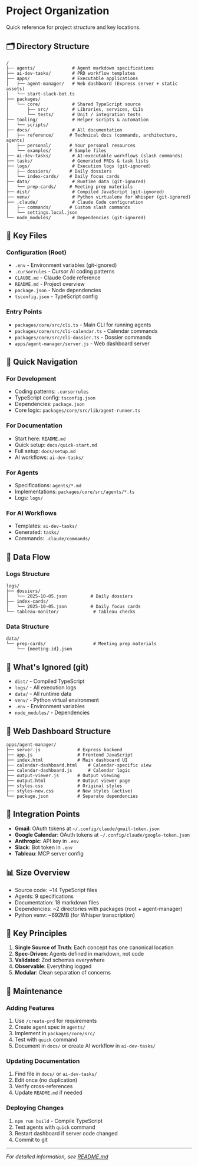 # Project Organization

Quick reference for project structure and key locations.

## 🗂️ Directory Structure

```
/
├── agents/              # Agent markdown specifications
├── ai-dev-tasks/        # PRD workflow templates  
├── apps/                # Executable applications
│   ├── agent-manager/   # Web dashboard (Express server + static assets)
│   └── start-slack-bot.ts
├── packages/
│   └── core/            # Shared TypeScript source
│       ├── src/         # Libraries, services, CLIs
│       └── tests/       # Unit / integration tests
├── tooling/             # Helper scripts & automation
│   └── scripts/
├── docs/                # All documentation
│   ├── reference/      # Technical docs (commands, architecture, agents)
│   ├── personal/       # Your personal resources
│   └── examples/       # Sample files
├── ai-dev-tasks/        # AI-executable workflows (slash commands)
├── tasks/               # Generated PRDs & task lists
├── logs/                # Execution logs (git-ignored)
│   ├── dossiers/       # Daily dossiers
│   └── index-cards/    # Daily focus cards
├── data/                # Runtime data (git-ignored)
│   └── prep-cards/     # Meeting prep materials
├── dist/                # Compiled JavaScript (git-ignored)
├── venv/                # Python virtualenv for Whisper (git-ignored)
├── .claude/             # Claude Code configuration
│   ├── commands/       # Custom slash commands
│   └── settings.local.json
└── node_modules/        # Dependencies (git-ignored)
```

## 📍 Key Files

### Configuration (Root)
- `.env` - Environment variables (git-ignored)
- `.cursorrules` - Cursor AI coding patterns
- `CLAUDE.md` - Claude Code reference
- `README.md` - Project overview
- `package.json` - Node dependencies
- `tsconfig.json` - TypeScript config

### Entry Points
- `packages/core/src/cli.ts` - Main CLI for running agents
- `packages/core/src/cli-calendar.ts` - Calendar commands
- `packages/core/src/cli-dossier.ts` - Dossier commands
- `apps/agent-manager/server.js` - Web dashboard server

## 🎯 Quick Navigation

### For Development
- Coding patterns: `.cursorrules`
- TypeScript config: `tsconfig.json`
- Dependencies: `package.json`
- Core logic: `packages/core/src/lib/agent-runner.ts`

### For Documentation
- Start here: `README.md`
- Quick setup: `docs/quick-start.md`
- Full setup: `docs/setup.md`
- AI workflows: `ai-dev-tasks/`

### For Agents
- Specifications: `agents/*.md`
- Implementations: `packages/core/src/agents/*.ts`
- Logs: `logs/`

### For AI Workflows
- Templates: `ai-dev-tasks/`
- Generated: `tasks/`
- Commands: `.claude/commands/`

## 🔄 Data Flow

### Logs Structure
```
logs/
├── dossiers/
│   └── 2025-10-05.json         # Daily dossiers
├── index-cards/
│   └── 2025-10-05.json         # Daily focus cards
└── tableau-monitor/             # Tableau checks
```

### Data Structure
```
data/
└── prep-cards/                  # Meeting prep materials
    └── {meeting-id}.json
```

## 🚫 What's Ignored (git)

- `dist/` - Compiled TypeScript
- `logs/` - All execution logs
- `data/` - All runtime data
- `venv/` - Python virtual environment
- `.env` - Environment variables
- `node_modules/` - Dependencies

## 🎨 Web Dashboard Structure

```
apps/agent-manager/
├── server.js              # Express backend
├── app.js                 # Frontend JavaScript
├── index.html             # Main dashboard UI
├── calendar-dashboard.html    # Calendar-specific view
├── calendar-dashboard.js      # Calendar logic
├── output-viewer.js       # Output viewing
├── output.html            # Output viewer page
├── styles.css             # Original styles
├── styles-new.css         # New styles (active)
└── package.json           # Separate dependencies
```

## 🔌 Integration Points

- **Gmail**: OAuth tokens at `~/.config/claude/gmail-token.json`
- **Google Calendar**: OAuth tokens at `~/.config/claude/google-token.json`
- **Anthropic**: API key in `.env`
- **Slack**: Bot token in `.env`
- **Tableau**: MCP server config

## 📊 Size Overview

- Source code: ~14 TypeScript files
- Agents: 9 specifications
- Documentation: 18 markdown files
- Dependencies: ~2 directories with packages (root + agent-manager)
- Python venv: ~692MB (for Whisper transcription)

## 🎯 Key Principles

1. **Single Source of Truth**: Each concept has one canonical location
2. **Spec-Driven**: Agents defined in markdown, not code
3. **Validated**: Zod schemas everywhere
4. **Observable**: Everything logged
5. **Modular**: Clean separation of concerns

## 🔄 Maintenance

### Adding Features
1. Use `/create-prd` for requirements
2. Create agent spec in `agents/`
3. Implement in `packages/core/src/`
4. Test with `quick` command
5. Document in `docs/` or create AI workflow in `ai-dev-tasks/`

### Updating Documentation
1. Find file in `docs/` or `ai-dev-tasks/`
2. Edit once (no duplication)
3. Verify cross-references
4. Update `README.md` if needed

### Deploying Changes
1. `npm run build` - Compile TypeScript
2. Test agents with `quick` command
3. Restart dashboard if server code changed
4. Commit to git

---

*For detailed information, see [README.md](README.md)*

